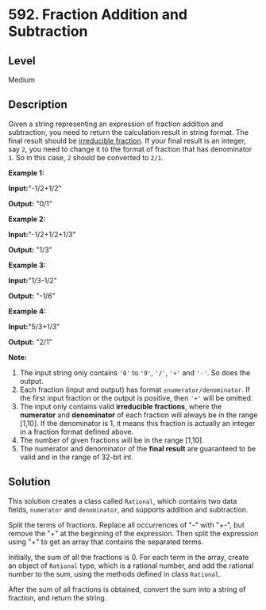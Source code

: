 ﻿# 592. Fraction Addition and Subtraction
## Level
Medium

## Description
Given a string representing an expression of fraction addition and subtraction, you need to return the calculation result in string format. The final result should be [irreducible fraction](https://en.wikipedia.org/wiki/Irreducible_fraction). If your final result is an integer, say `2`, you need to change it to the format of fraction that has denominator `1`. So in this case, `2` should be converted to `2/1`.

**Example 1:**

**Input:**"-1/2+1/2"

**Output:** "0/1"

**Example 2:**

**Input:**"-1/2+1/2+1/3"

**Output:** "1/3"

**Example 3:**

**Input:**"1/3-1/2"

**Output:** "-1/6"

**Example 4:**

**Input:**"5/3+1/3"

**Output:** "2/1"

**Note:**
1. The input string only contains `'0'` to `'9'`, `'/'`, `'+'` and `'-'`. So does the output.
2. Each fraction (input and output) has format `±numerator/denominator`. If the first input fraction or the output is positive, then `'+'` will be omitted.
3. The input only contains valid **irreducible fractions**, where the **numerator** and **denominator** of each fraction will always be in the range [1,10]. If the denominator is 1, it means this fraction is actually an integer in a fraction format defined above.
4. The number of given fractions will be in the range [1,10].
5. The numerator and denominator of the **final result** are guaranteed to be valid and in the range of 32-bit int.

## Solution
This solution creates a class called `Rational`, which contains two data fields, `numerator` and `denominator`, and supports addition and subtraction.

Split the terms of fractions. Replace all occurrences of "-" with "+-", but remove the "+" at the beginning of the expression. Then split the expression using "+" to get an array that contains the separated terms.

Initially, the sum of all the fractions is 0. 
For each term in the array, create an object of `Rational` type, which is a rational number, and add the rational number to the sum, using the methods defined in class `Rational`.

After the sum of all fractions is obtained, convert the sum into a string of fraction, and return the string.
